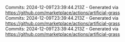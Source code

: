 Commits: 2024-12-09T23:39:44.213Z - Generated via https://github.com/marketplace/actions/artificial-grass
<br>
Commits: 2024-12-09T23:39:44.213Z - Generated via https://github.com/marketplace/actions/artificial-grass
<br>
Commits: 2024-12-09T23:39:44.213Z - Generated via https://github.com/marketplace/actions/artificial-grass
<br>
